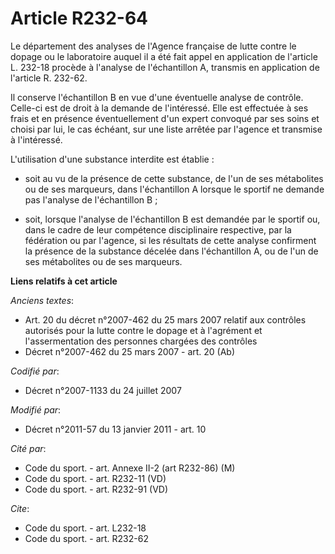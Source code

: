 # Article R232-64

Le département des analyses de l'Agence française de lutte contre le dopage ou le laboratoire auquel il a été fait appel en
application de l'article L. 232-18 procède à l'analyse de l'échantillon A, transmis en application de l'article R. 232-62.

Il conserve l'échantillon B en vue d'une éventuelle analyse de contrôle. Celle-ci est de droit à la demande de l'intéressé.
Elle est effectuée à ses frais et en présence éventuellement d'un expert convoqué par ses soins et choisi par lui, le cas
échéant, sur une liste arrêtée par l'agence et transmise à l'intéressé.

L'utilisation d'une substance interdite est établie :

- soit au vu de la présence de cette substance, de l'un de ses métabolites ou de ses marqueurs, dans l'échantillon A lorsque
le sportif ne demande pas l'analyse de l'échantillon B ;

- soit, lorsque l'analyse de l'échantillon B est demandée par le sportif ou, dans le cadre de leur compétence disciplinaire
respective, par la fédération ou par l'agence, si les résultats de cette analyse confirment la présence de la substance
décelée dans l'échantillon A, ou de l'un de ses métabolites ou de ses marqueurs.

**Liens relatifs à cet article**

_Anciens textes_:

  - Art. 20 du décret n°2007-462 du 25 mars 2007 relatif aux contrôles autorisés pour la lutte contre le dopage et à l'agrément et l'assermentation des personnes chargées des contrôles
  - Décret n°2007-462 du 25 mars 2007 - art. 20 (Ab)

_Codifié par_:

  - Décret n°2007-1133 du 24 juillet 2007

_Modifié par_:

  - Décret n°2011-57 du 13 janvier 2011 - art. 10

_Cité par_:

  - Code du sport. - art. Annexe II-2 (art R232-86) (M)
  - Code du sport. - art. R232-11 (VD)
  - Code du sport. - art. R232-91 (VD)

_Cite_:

  - Code du sport. - art. L232-18
  - Code du sport. - art. R232-62
